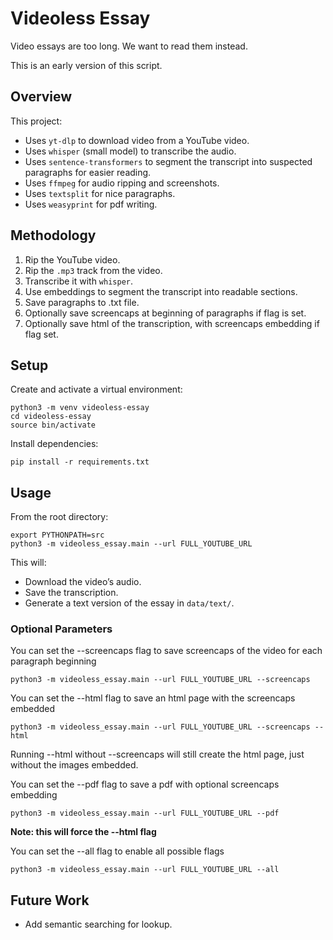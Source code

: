 # Videoless Essay

Video essays are too long. We want to read them instead.

This is an early version of this script.

## Overview

This project:

- Uses `yt-dlp` to download video from a YouTube video.
- Uses `whisper` (small model) to transcribe the audio.
- Uses `sentence-transformers` to segment the transcript into suspected paragraphs for easier reading.
- Uses `ffmpeg` for audio ripping and screenshots.
- Uses `textsplit` for nice paragraphs.
- Uses `weasyprint` for pdf writing.

## Methodology

1. Rip the YouTube video.
2. Rip the `.mp3` track from the video.
3. Transcribe it with `whisper`.
4. Use embeddings to segment the transcript into readable sections.
5. Save paragraphs to .txt file.
6. Optionally save screencaps at beginning of paragraphs if flag is set.
7. Optionally save html of the transcription, with screencaps embedding if flag set.

## Setup

Create and activate a virtual environment:

    python3 -m venv videoless-essay
    cd videoless-essay
    source bin/activate

Install dependencies:

    pip install -r requirements.txt

## Usage

From the root directory:

    export PYTHONPATH=src
    python3 -m videoless_essay.main --url FULL_YOUTUBE_URL

This will:

- Download the video’s audio.
- Save the transcription.
- Generate a text version of the essay in `data/text/`.

### Optional Parameters

You can set the --screencaps flag to save screencaps of the video for each paragraph beginning
    
    python3 -m videoless_essay.main --url FULL_YOUTUBE_URL --screencaps

You can set the --html flag to save an html page with the screencaps embedded

    python3 -m videoless_essay.main --url FULL_YOUTUBE_URL --screencaps --html

Running --html without --screencaps will still create the html page, just without the images embedded.

You can set the --pdf flag to save a pdf with optional screencaps embedding

    python3 -m videoless_essay.main --url FULL_YOUTUBE_URL --pdf

**Note: this will force the --html flag**

You can set the --all flag to enable all possible flags

    python3 -m videoless_essay.main --url FULL_YOUTUBE_URL --all


## Future Work

- Add semantic searching for lookup.